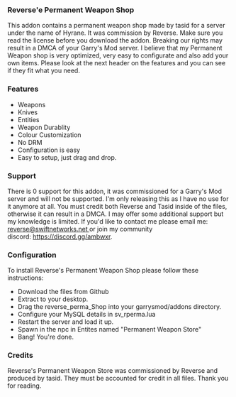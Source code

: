 <h3>Reverse'e Permanent Weapon Shop</h3>
<p>This addon contains a permanent weapon shop made by tasid for a server under the name of Hyrane. It was commission by Reverse. Make sure you read the license before you download the addon. Breaking our rights may result in a DMCA of your Garry's Mod server.&nbsp;<span style="font-size: 14px;">I believe that my Permanent Weapon shop is very optimized, very easy to configurate and also add your own items. Please look at the next header on the features and you can see if they fit what you need.</span></p>
<h3>Features</h3>
<ul>
<li><span style="font-size: 14px;">Weapons</span></li>
<li><span style="font-size: 14px;">Knives</span></li>
<li><span style="font-size: 14px;">Entities</span></li>
<li><span style="font-size: 14px;">Weapon Durablity</span></li>
<li><span style="font-size: 14px;">Colour Customization</span></li>
<li><span style="font-size: 14px;">No DRM</span></li>
<li><span style="font-size: 14px;">Configuration is easy</span></li>
<li><span style="font-size: 14px;">Easy to setup, just drag and drop</span><span style="font-size: 14px;">.</span></li>
</ul>
<h3>Support</h3>
<p>There is 0 support for this addon, it was commissioned for a Garry's Mod server and will not be supported. I'm only releasing this as I have no use for it anymore at all. You must credit both Reverse and Tasid inside of the files, otherwise it can result in a DMCA. I may offer some additional support but my knowledge is limited. If you'd like to contact me please email me: <a href="mailto:reverse@swiftnetworks.net ">reverse@swiftnetworks.net </a>or join my community discord:&nbsp;<a href="https://discord.gg/ambwxr">https://discord.gg/ambwxr</a>.</p>
<h3>Configuration</h3>
<p>To install Reverse's Permanent Weapon Shop please follow these instructions:</p>
<ul>
<li>Download the files from Github</li>
<li>Extract to your desktop.</li>
<li>Drag the reverse_perma_Shop into your garrysmod/addons directory.</li>
<li>Configure your MySQL details in sv_rperma.lua</li>
<li>Restart the server and load it up.</li>
<li>Spawn in the npc in Entites named "Permanent Weapon Store"</li>
<li>Bang! You're done.</li>
</ul>
<h3>Credits</h3>
<p>Reverse's Permanent Weapon Store was commissioned by Reverse and produced by tasid. They must be accounted for credit in all files. Thank you for reading.</p>
